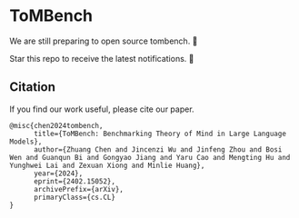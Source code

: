 # ToMBench
We are still preparing to open source tombench. 🤯

Star this repo to receive the latest notifications. 🙌


## Citation
If you find our work useful, please cite our paper.

  
```
@misc{chen2024tombench,
      title={ToMBench: Benchmarking Theory of Mind in Large Language Models}, 
      author={Zhuang Chen and Jincenzi Wu and Jinfeng Zhou and Bosi Wen and Guanqun Bi and Gongyao Jiang and Yaru Cao and Mengting Hu and Yunghwei Lai and Zexuan Xiong and Minlie Huang},
      year={2024},
      eprint={2402.15052},
      archivePrefix={arXiv},
      primaryClass={cs.CL}
}
```
